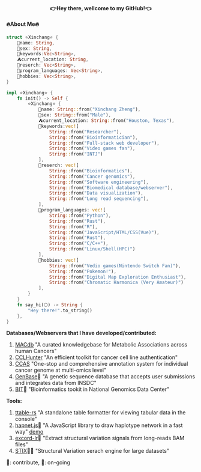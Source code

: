 <h4 align="center">
  👉Hey there, wellcome to my GitHub!👈
</h4>

<h4>🔥About Me🔥</h4>


```rust
struct ⭐Xinchang⭐ { 
    🍕name: String,
    👦sex: String,
    🍎keywords:Vec<String>,
    ⛺current_location: String,
    💼reserch: Vec<String>,
    🌴program_languages: Vec<String>,
    🎅hobbies: Vec<String>,
}

impl ⭐Xinchang⭐ {
    fn init() -> Self {
        ⭐Xinchang⭐ {
            🍕name: String::from("Xinchang Zheng"),
            👦sex: String::from("Male"),
            ⛺current_location: String::from("Houston, Texas"),
            🍎keywords:vec![
                String::from("Researcher"),
                String::from("Bioinformatician"),
                String::from("Full-stack web developer"),
                String::from("Video games fan"),
                String::from("INTJ")
            ],
            💼reserch: vec![
                String::from("Bioinformatics"),
                String::from("Cancer genomics"),
                String::from("Software engineering"),
                String::from("Biomedical database/webserver"),
                String::from("Data visualization"),
                String::from("Long read sequencing"),
            ],
            🌴program_languages: vec![
                String::from("Python"),
                String::from("Rust"),
                String::from("R"),
                String::from("JavaScript/HTML/CSS(Vue)"),
                String::from("Rust"),
                String::from("C/C++"),
                String::from("Linux/Shell(HPC)")
            ],
            🎅hobbies: vec![
                String::from("Vedio games(Nintendo Switch Fan)"),
                String::from("Pokemon!"),
                String::from("Digital Map Exploration Enthusiast"),
                String::from("Chromatic Harmonica (Very Amateur)")
            ],
        }
    }
    fn say_hi(🌕) -> String {
        "Hey there!".to_string()
    },
}
```

**Databases/Webservers that I have developed/contributed:**

1.  [MACdb](https://ngdc.cncb.ac.cn/macdb/) "A curated knowledgebase for Metabolic Associations across human Cancers"
2.  [CCLHunter](https://ngdc.cncb.ac.cn/cclhunter/home) "An efficient toolkit for cancer cell line authentication"
3.  [CCAS](https://ngdc.cncb.ac.cn/ccas/#/) "One-stop and comprehensive annotation system for individual cancer genome at multi-omics level"
4.  [GenBase](https://ngdc.cncb.ac.cn/genbase/?lang=en)🍻 "A genetic sequence database that accepts user submissions and integrates data from INSDC"
5.  [BIT](https://ngdc.cncb.ac.cn/bit/)🍻 "Bioinformatics tookit in National Genomics Data Center"

**Tools:**

1.  [ttable-rs](https://github.com/zhengxinchang/ttable-rs) "A standalone table formatter for viewing tabular data in the console"
2.  [hapnet.js](https://github.com/zhengxinchang/hapnet.js)🎄 "A JavaScript library to draw haplotype network in a fast way" [demo](https://ngdc.cncb.ac.cn/ccas/hapnetjs/dist/index.html)
3.  [excord-lr](https://github.com/zhengxinchang/excord-lr)🎄 "Extract structural variation signals from long-reads BAM files"
4.  [STIX](https://github.com/zhengxinchang/stix)🍻🎄 "Structural Variation serach engine for large datasets"


🍻: contribute, 🎄: on-going
